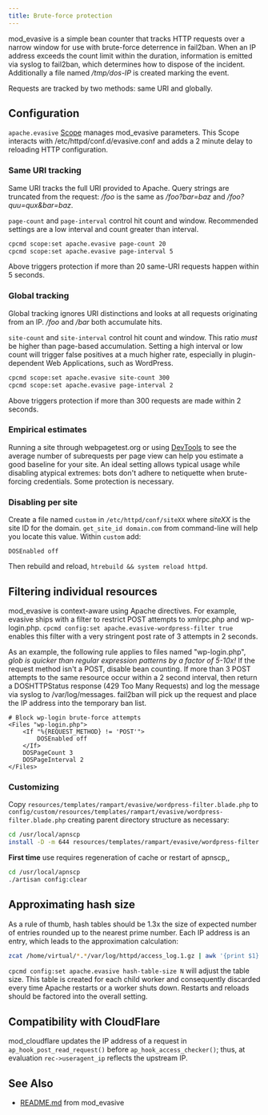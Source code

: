 ```yaml
---
title: Brute-force protection
---
```


mod_evasive is a simple bean counter that tracks HTTP requests over a narrow window for use with brute-force deterrence in fail2ban. When an IP address exceeds the count limit within the duration, information is emitted via syslog to fail2ban, which determines how to dispose of the incident. Additionally a file named */tmp/dos-IP* is created marking the event.

Requests are tracked by two methods: same URI and globally.

## Configuration

`apache.evasive` [Scope](Scopes.md) manages mod_evasive parameters. This Scope interacts with /etc/httpd/conf.d/evasive.conf and adds a 2 minute delay to reloading HTTP configuration.

### Same URI tracking

Same URI tracks the full URI provided to Apache. Query strings are truncated from the request: */foo* is the same as */foo?bar=baz* and */foo?quu=qux&bar=baz*.

`page-count` and `page-interval` control hit count and window. Recommended settings are a low interval and count greater than interval.

```bash
cpcmd scope:set apache.evasive page-count 20
cpcmd scope:set apache.evasive page-interval 5
```

Above triggers protection if more than 20 same-URI requests happen within 5 seconds.

### Global tracking

Global tracking ignores URI distinctions and looks at all requests originating from an IP. */foo* and */bar* both accumulate hits.

`site-count` and `site-interval` control hit count and window. This ratio *must* be higher than page-based accumulation. Setting a high interval or low count will trigger false positives at a much higher rate, especially in plugin-dependent Web Applications, such as WordPress.

```bash
cpcmd scope:set apache.evasive site-count 300
cpcmd scope:set apache.evasive page-interval 2
```

Above triggers protection if more than 300 requests are made within 2 seconds.

### Empirical estimates

Running a site through webpagetest.org or using [DevTools](https://developers.google.com/web/tools/chrome-devtools) to see the average number of subrequests per page view can help you estimate a good baseline for your site. An ideal setting allows typical usage while disabling atypical extremes: bots don't adhere to netiquette when brute-forcing credentials. Some protection is necessary.

### Disabling per site

Create a file named `custom` in `/etc/httpd/conf/siteXX` where *siteXX* is the site ID for the domain. `get_site_id domain.com` from command-line will help you locate this value. Within `custom` add:

`DOSEnabled off`

Then rebuild and reload, `htrebuild && system reload httpd`.

## Filtering individual resources

mod_evasive is context-aware using Apache directives. For example, evasive ships with a filter to restrict POST attempts to xmlrpc.php and wp-login.php. `cpcmd config:set apache.evasive-wordpress-filter true` enables this filter with a very stringent post rate of 3 attempts in 2 seconds.

As an example, the following rule applies to files named "wp-login.php", *glob is quicker than regular expression patterns by a factor of 5-10x!* If the request method isn't a POST, disable bean counting. If more than 3 POST attempts to the same resource occur within a 2 second interval, then return a DOSHTTPStatus response (429 Too Many Requests) and log the message via syslog to /var/log/messages. fail2ban will pick up the request and place the IP address into the temporary ban list.

    # Block wp-login brute-force attempts
    <Files "wp-login.php">
        <If "%{REQUEST_METHOD} != 'POST'">
            DOSEnabled off
        </If>
        DOSPageCount 3
        DOSPageInterval 2
    </Files>

### Customizing

Copy `resources/templates/rampart/evasive/wordpress-filter.blade.php` to `config/custom/resources/templates/rampart/evasive/wordpress-filter.blade.php` creating parent directory structure as necessary:

```bash
cd /usr/local/apnscp
install -D -m 644 resources/templates/rampart/evasive/wordpress-filter.blade.php config/custom/resources/templates/rampart/evasive/wordpress-filter.blade.php
```

**First time** use requires regeneration of cache or restart of apnscp,,

```bash
cd /usr/local/apnscp
./artisan config:clear
```

## Approximating hash size

As a rule of thumb, hash tables should be 1.3x the size of expected number of entries rounded up to the nearest prime number. Each IP address is an entry, which leads to the approximation calculation:

```bash
zcat /home/virtual/*.*/var/log/httpd/access_log.1.gz | awk '{print $1}' | sort | uniq | wc -l
```

`cpcmd config:set apache.evasive hash-table-size N`  will adjust the table size. This table is created for each child worker and consequently discarded every time Apache restarts or a worker shuts down. Restarts and reloads should be factored into the overall setting.

## Compatibility with CloudFlare

mod_cloudflare updates the IP address of a request in `ap_hook_post_read_request()` before `ap_hook_access_checker()`; thus, at evaluation `rec->useragent_ip` reflects the upstream IP.

## See Also

- [README.md](https://github.com/apisnetworks/mod_evasive/blob/master/SOURCES/README.md) from mod_evasive
